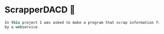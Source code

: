 # ScrapperDACD :hotel:
```java
In this project I was asked to make a program that scrap information from an Hotel Website and share them 
by a webservice.
```
